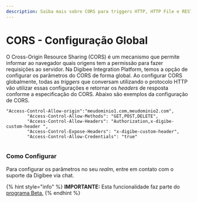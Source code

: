 ```yaml
---
description: Saiba mais sobre CORS para triggers HTTP, HTTP File e REST.
---
```


# CORS - Configuração Global

O Cross-Origin Resource Sharing (CORS) é um mecanismo que permite informar ao navegador quais origens tem a permissão para fazer requisições ao servidor. Na Digibee Integration Platform, temos a opção de configurar os parâmetros do CORS de forma global. Ao configurar CORS globalmente, todas as _triggers_ que conversam utilizando o protocolo HTTP vão utilizar essas configurações e retornar os _headers_ de resposta conforme a especificação do CORS. Abaixo são exemplos da configuração de CORS.

```
"Access-Control-Allow-origin":"meudominio1.com,meudominio2.com",
        "Access-Control-Allow-Methods": "GET,POST,DELETE",
        "Access-Control-Allow-Headers": "Authorization,x-digibe-custom-header ",
        "Access-Control-Expose-Headers": "x-digibe-custom-header",
        "Access-Control-Allow-Credentials": "true"
 
```

### **Como Configurar**

Para configurar os parâmetros no seu _realm_, entre em contato com o suporte da Digibee via chat.

{% hint style="info" %}
**IMPORTANTE:** Esta funcionalidade faz parte do [programa Beta.](../../../general/programa-beta.md)
{% endhint %}
